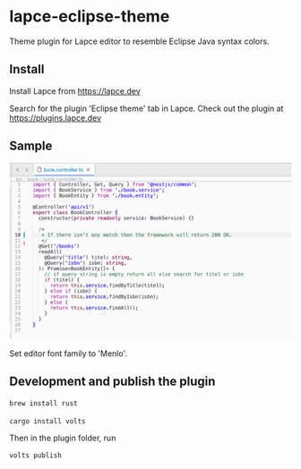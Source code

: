 # lapce-eclipse-theme
Theme plugin for Lapce editor to resemble Eclipse Java syntax colors. 

## Install
Install Lapce from https://lapce.dev

Search for the plugin 'Eclipse theme' tab in Lapce. Check out the plugin at https://plugins.lapce.dev

## Sample

![alt](./sample-screenshot.png)

Set editor font family to 'Menlo'.

## Development and publish the plugin

```console
brew install rust

cargo install volts
```

Then in the plugin folder, run

```console
volts publish
```
